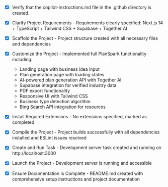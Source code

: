 <!-- Use this file to provide workspace-specific custom instructions to Copilot. For more details, visit https://code.visualstudio.com/docs/copilot/copilot-customization#_use-a-githubcopilotinstructionsmd-file -->
- [x] Verify that the copilot-instructions.md file in the .github directory is created.

- [x] Clarify Project Requirements - Requirements clearly specified: Next.js 14 + TypeScript + Tailwind CSS + Supabase + Together AI

- [x] Scaffold the Project - Project structure created with all necessary files and dependencies

- [x] Customize the Project - Implemented full PlanSpark functionality including:
  * Landing page with business idea input
  * Plan generation page with loading states  
  * AI-powered plan generation API with Together AI
  * Supabase integration for verified industry data
  * PDF export functionality
  * Responsive UI with Tailwind CSS
  * Business type detection algorithm
  * Bing Search API integration for resources

- [x] Install Required Extensions - No extensions specified, marked as completed

- [x] Compile the Project - Project builds successfully with all dependencies installed and ESLint issues resolved

- [x] Create and Run Task - Development server task created and running on http://localhost:3000

- [x] Launch the Project - Development server is running and accessible

- [x] Ensure Documentation is Complete - README.md created with comprehensive setup instructions and project documentation
